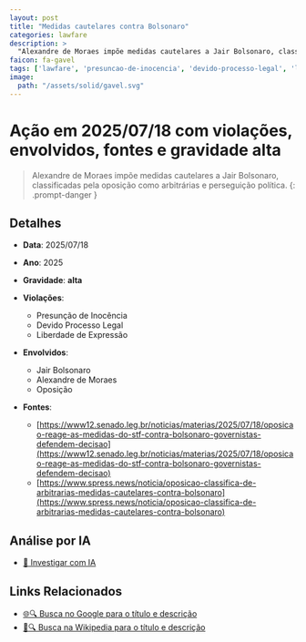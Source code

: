 ```yaml
---
layout: post
title: "Medidas cautelares contra Bolsonaro"
categories: lawfare
description: > 
  "Alexandre de Moraes impõe medidas cautelares a Jair Bolsonaro, classificadas pela oposição como arbitrárias e perseguição política."
faicon: fa-gavel
tags: ['lawfare', 'presuncao-de-inocencia', 'devido-processo-legal', 'liberdade-de-expressao', 'jair-bolsonaro', 'alexandre-de-moraes', 'oposicao', 'gravidade-alta', 'medidas-cautelares', 'perseguicao-politica', 'bolsonaro']
image:
  path: "/assets/solid/gavel.svg"
---
```


# Ação em 2025/07/18 com violações, envolvidos, fontes e gravidade alta

> Alexandre de Moraes impõe medidas cautelares a Jair Bolsonaro, classificadas pela oposição como arbitrárias e perseguição política.
{: .prompt-danger }

## Detalhes
- **Data**: 2025/07/18
- **Ano**: 2025
- **Gravidade**: **alta** <i class="fas fa-gavel"></i>

- **Violações**:
  - Presunção de Inocência
  - Devido Processo Legal
  - Liberdade de Expressão
- **Envolvidos**:
  - Jair Bolsonaro
  - Alexandre de Moraes
  - Oposição
- **Fontes**:
  - [https://www12.senado.leg.br/noticias/materias/2025/07/18/oposicao-reage-as-medidas-do-stf-contra-bolsonaro-governistas-defendem-decisao](https://www12.senado.leg.br/noticias/materias/2025/07/18/oposicao-reage-as-medidas-do-stf-contra-bolsonaro-governistas-defendem-decisao)
  - [https://www.spress.news/noticia/oposicao-classifica-de-arbitrarias-medidas-cautelares-contra-bolsonaro](https://www.spress.news/noticia/oposicao-classifica-de-arbitrarias-medidas-cautelares-contra-bolsonaro)

## Análise por IA
- [🤖 Investigar com IA](https://www.perplexity.ai/search?q=%20Medidas%20cautelares%20contra%20Bolsonaro%20Alexandre%20de%20Moraes%20imp%C3%B5e%20medidas%20cautelares%20a%20Jair%20Bolsonaro%2C%20classificadas%20pela%20oposi%C3%A7%C3%A3o%20como%20arbitr%C3%A1rias%20e%20persegui%C3%A7%C3%A3o%20pol%C3%ADtica.%20Presun%C3%A7%C3%A3o%20de%20Inoc%C3%AAncia%20Devido%20Processo%20Legal%20Liberdade%20de%20Express%C3%A3o%202025%20gravidade%20alta)

## Links Relacionados
- [🌐🔍 Busca no Google para o título e descrição](https://www.google.com/search?q=%20Medidas%20cautelares%20contra%20Bolsonaro%20Alexandre%20de%20Moraes%20imp%C3%B5e%20medidas%20cautelares%20a%20Jair%20Bolsonaro%2C%20classificadas%20pela%20oposi%C3%A7%C3%A3o%20como%20arbitr%C3%A1rias%20e%20persegui%C3%A7%C3%A3o%20pol%C3%ADtica.%20Presun%C3%A7%C3%A3o%20de%20Inoc%C3%AAncia%20Devido%20Processo%20Legal%20Liberdade%20de%20Express%C3%A3o%202025%20gravidade%20alta)
- [📖🔍 Busca na Wikipedia para o título e descrição](https://pt.wikipedia.org/w/index.php?search=%20Medidas%20cautelares%20contra%20Bolsonaro%20Alexandre%20de%20Moraes%20imp%C3%B5e%20medidas%20cautelares%20a%20Jair%20Bolsonaro%2C%20classificadas%20pela%20oposi%C3%A7%C3%A3o%20como%20arbitr%C3%A1rias%20e%20persegui%C3%A7%C3%A3o%20pol%C3%ADtica.%20Presun%C3%A7%C3%A3o%20de%20Inoc%C3%AAncia%20Devido%20Processo%20Legal%20Liberdade%20de%20Express%C3%A3o%202025%20gravidade%20alta)

